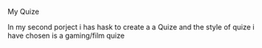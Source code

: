My Quize 

In my second porject i has hask to create a a Quize and the style of quize i have chosen is a gaming/film quize 
